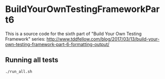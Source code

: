 # BuildYourOwnTestingFrameworkPart6

This is a source code for the sixth part of "Build Your Own Testing Framework" series: http://www.tddfellow.com/blog/2017/03/13/build-your-own-testing-framework-part-6-formatting-output/

## Running all tests

```bash
./run_all.sh
```
